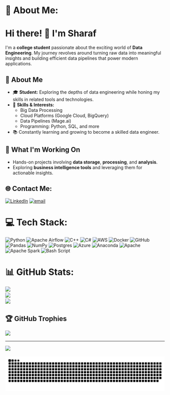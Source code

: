 # 💫 About Me:
# Hi there! 👋 I'm Sharaf  

I'm a **college student** passionate about the exciting world of **Data Engineering**. My journey revolves around turning raw data into meaningful insights and building efficient data pipelines that power modern applications.  

## 🌟 About Me
- 🎓 **Student:** Exploring the depths of data engineering while honing my skills in related tools and technologies.
- 🔧 **Skills & Interests:**  
  - Big Data Processing  
  - Cloud Platforms (Google Cloud, BigQuery)  
  - Data Pipelines (Mage.ai)  
  - Programming: Python, SQL, and more  
- 📚 Constantly learning and growing to become a skilled data engineer.  

## 🚀 What I'm Working On
- Hands-on projects involving **data storage**, **processing**, and **analysis**.  
- Exploring **business intelligence tools** and leveraging them for actionable insights.


## 🌐 Contact Me:
[![LinkedIn](https://img.shields.io/badge/LinkedIn-%230077B5.svg?logo=linkedin&logoColor=white)](https://linkedin.com/in/https://www.linkedin.com/in/sharaf-ahmed-72955b248/) [![email](https://img.shields.io/badge/Email-D14836?logo=gmail&logoColor=white)](mailto:sharafahmed2002@gmail.com) 

# 💻 Tech Stack:
![Python](https://img.shields.io/badge/python-3670A0?style=for-the-badge&logo=python&logoColor=ffdd54) ![Apache Airflow](https://img.shields.io/badge/Apache%20Airflow-017CEE?style=for-the-badge&logo=Apache%20Airflow&logoColor=white) ![C++](https://img.shields.io/badge/c++-%2300599C.svg?style=for-the-badge&logo=c%2B%2B&logoColor=white) ![C#](https://img.shields.io/badge/c%23-%23239120.svg?style=for-the-badge&logo=csharp&logoColor=white) ![AWS](https://img.shields.io/badge/AWS-%23FF9900.svg?style=for-the-badge&logo=amazon-aws&logoColor=white) ![Docker](https://img.shields.io/badge/docker-%230db7ed.svg?style=for-the-badge&logo=docker&logoColor=white) ![GitHub](https://img.shields.io/badge/github-%23121011.svg?style=for-the-badge&logo=github&logoColor=white) ![Pandas](https://img.shields.io/badge/pandas-%23150458.svg?style=for-the-badge&logo=pandas&logoColor=white) ![NumPy](https://img.shields.io/badge/numpy-%23013243.svg?style=for-the-badge&logo=numpy&logoColor=white) ![Postgres](https://img.shields.io/badge/postgres-%23316192.svg?style=for-the-badge&logo=postgresql&logoColor=white) ![Azure](https://img.shields.io/badge/azure-%230072C6.svg?style=for-the-badge&logo=microsoftazure&logoColor=white) ![Anaconda](https://img.shields.io/badge/Anaconda-%2344A833.svg?style=for-the-badge&logo=anaconda&logoColor=white) ![Apache](https://img.shields.io/badge/apache-%23D42029.svg?style=for-the-badge&logo=apache&logoColor=white) ![Apache Spark](https://img.shields.io/badge/Apache%20Spark-FDEE21?style=for-the-badge&logo=apachespark&logoColor=black) ![Bash Script](https://img.shields.io/badge/bash_script-%23121011.svg?style=for-the-badge&logo=gnu-bash&logoColor=white)
# 📊 GitHub Stats:
![](https://github-readme-stats.vercel.app/api?username=Sharaf2OO2&theme=shadow_blue&hide_border=false&include_all_commits=true&count_private=true)<br/>
![](https://github-readme-streak-stats.herokuapp.com/?user=Sharaf2OO2&theme=shadow_blue&hide_border=false)<br/>
![](https://github-readme-stats.vercel.app/api/top-langs/?username=Sharaf2OO2&theme=shadow_blue&hide_border=false&include_all_commits=true&count_private=true&layout=compact)

## 🏆 GitHub Trophies
![](https://github-profile-trophy.vercel.app/?username=Sharaf2OO2&theme=radical&no-frame=false&no-bg=false&margin-w=4)

---
[![](https://visitcount.itsvg.in/api?id=Sharaf2OO2&icon=0&color=0)](https://visitcount.itsvg.in)

<!-- Proudly created with GPRM ( https://gprm.itsvg.in ) -->


<picture>
  <source media="(prefers-color-scheme: dark)" srcset="https://raw.githubusercontent.com/Sharaf2OO2/Sharaf2OO2/output/github-snake-dark.svg" />
  <source media="(prefers-color-scheme: light)" srcset="https://raw.githubusercontent.com/Sharaf2OO2/Sharaf2OO2/output/github-snake.svg" />
  <img alt="github-snake" src="https://raw.githubusercontent.com/Sharaf2OO2/Sharaf2OO2/output/github-snake.svg" />
</picture>
